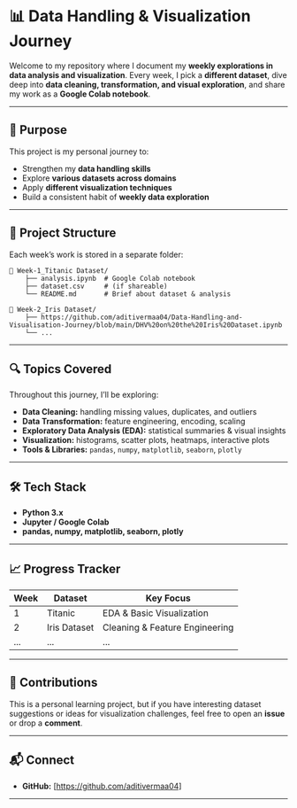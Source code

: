 

# 📊 Data Handling & Visualization Journey

Welcome to my repository where I document my **weekly explorations in data analysis and visualization**.
Every week, I pick a **different dataset**, dive deep into **data cleaning, transformation, and visual exploration**, and share my work as a **Google Colab notebook**.

---

## 🚀 Purpose

This project is my personal journey to:

* Strengthen my **data handling skills**
* Explore **various datasets across domains**
* Apply **different visualization techniques**
* Build a consistent habit of **weekly data exploration**

---

## 📅 Project Structure

Each week’s work is stored in a separate folder:

```
📁 Week-1_Titanic Dataset/
    ├── analysis.ipynb  # Google Colab notebook
    ├── dataset.csv     # (if shareable)
    └── README.md       # Brief about dataset & analysis

📁 Week-2_Iris Dataset/
    ├── https://github.com/aditivermaa04/Data-Handling-and-Visualisation-Journey/blob/main/DHV%20on%20the%20Iris%20Dataset.ipynb
    └── ...
```

---

## 🔍 Topics Covered

Throughout this journey, I’ll be exploring:

* **Data Cleaning:** handling missing values, duplicates, and outliers
* **Data Transformation:** feature engineering, encoding, scaling
* **Exploratory Data Analysis (EDA):** statistical summaries & visual insights
* **Visualization:** histograms, scatter plots, heatmaps, interactive plots
* **Tools & Libraries:** `pandas`, `numpy`, `matplotlib`, `seaborn`, `plotly`

---

## 🛠 Tech Stack

* **Python 3.x**
* **Jupyter / Google Colab**
* **pandas, numpy, matplotlib, seaborn, plotly**

---

## 📈 Progress Tracker

| Week | Dataset      | Key Focus                      | 
| ---- | ------------ | ------------------------------ | 
| 1    | Titanic      | EDA & Basic Visualization      | 
| 2    | Iris Dataset | Cleaning & Feature Engineering | 
| ...  | ...          | ...                            | 
---

## 🤝 Contributions

This is a personal learning project, but if you have interesting dataset suggestions or ideas for visualization challenges, feel free to open an **issue** or drop a **comment**.

---

## 📬 Connect

* **GitHub:** \[https://github.com/aditivermaa04]
---
